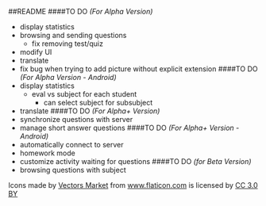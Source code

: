 ##README
####TO DO _(For Alpha Version)_
- display statistics
- browsing and sending questions
    - fix removing test/quiz
- modify UI
- translate
- fix bug when trying to add picture without explicit extension
####TO DO _(For Alpha Version - Android)_
- display statistics
    - eval vs subject for each student
        - can select subject for subsubject
- translate
####TO DO _(For Alpha+ Version)_
- synchronize questions with server
- manage short answer questions
####TO DO _(For Alpha+ Version - Android)_
- automatically connect to server
- homework mode
- customize activity waiting for questions
####TO DO _(for Beta Version)_
- browsing questions with subject



<div>Icons made by <a href="https://www.flaticon.com/authors/vectors-market" title="Vectors Market">Vectors Market</a> from <a href="https://www.flaticon.com/" title="Flaticon">www.flaticon.com</a> is licensed by <a href="http://creativecommons.org/licenses/by/3.0/" title="Creative Commons BY 3.0" target="_blank">CC 3.0 BY</a></div>